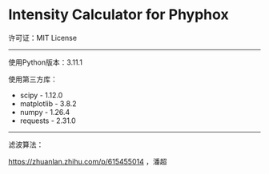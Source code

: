 # Intensity Calculator for Phyphox

许可证：MIT License

---

使用Python版本：3.11.1

使用第三方库：
- scipy - 1.12.0
- matplotlib - 3.8.2
- numpy - 1.26.4
- requests - 2.31.0

---

滤波算法：

https://zhuanlan.zhihu.com/p/615455014 ，潘超
